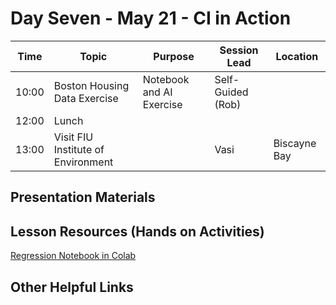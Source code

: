 # Day Seven - May 21 - CI in Action

| Time | Topic | Purpose | Session Lead | Location |
|------|-------|---------|--------------|----------|
| 10:00 | Boston Housing Data Exercise | Notebook and AI Exercise | Self-Guided (Rob) | | 
| 12:00 | Lunch | | | |
| 13:00 | Visit FIU Institute of Environment | | Vasi | Biscayne Bay | 

## Presentation Materials

## Lesson Resources (Hands on Activities)
[Regression Notebook in Colab](https://github.com/access-ci-org/Operations_STEP_2024/blob/main/Day7-May21/Colab_Regression_Spark.ipynb)

## Other Helpful Links

